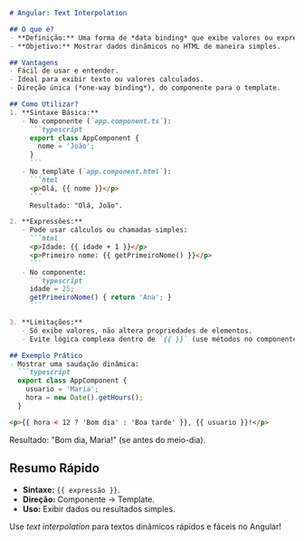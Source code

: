 

```markdown
# Angular: Text Interpolation

## O que é?
- **Definição:** Uma forma de *data binding* que exibe valores ou expressões do componente no template usando `{{ }}`.
- **Objetivo:** Mostrar dados dinâmicos no HTML de maneira simples.

## Vantagens
- Fácil de usar e entender.
- Ideal para exibir texto ou valores calculados.
- Direção única (*one-way binding*), do componente para o template.

## Como Utilizar?
1. **Sintaxe Básica:**
   - No componente (`app.component.ts`):
     ```typescript
     export class AppComponent {
       nome = 'João';
     }
     ```
   - No template (`app.component.html`):
     ```html
     <p>Olá, {{ nome }}</p>
     ```
     Resultado: "Olá, João".

2. **Expressões:**
   - Pode usar cálculos ou chamadas simples:
     ```html
     <p>Idade: {{ idade + 1 }}</p>
     <p>Primeiro nome: {{ getPrimeiroNome() }}</p>
     ```
   - No componente:
     ```typescript
     idade = 25;
     getPrimeiroNome() { return 'Ana'; }
     ```

3. **Limitações:**
   - Só exibe valores, não altera propriedades de elementos.
   - Evite lógica complexa dentro de `{{ }}` (use métodos no componente).

## Exemplo Prático
- Mostrar uma saudação dinâmica:
  ```typescript
  export class AppComponent {
    usuario = 'Maria';
    hora = new Date().getHours();
  }
  ```
  ```html
  <p>{{ hora < 12 ? 'Bom dia' : 'Boa tarde' }}, {{ usuario }}!</p>
  ```
  Resultado: "Bom dia, Maria!" (se antes do meio-dia).

## Resumo Rápido
- **Sintaxe:** `{{ expressão }}`.
- **Direção:** Componente → Template.
- **Uso:** Exibir dados ou resultados simples.

Use *text interpolation* para textos dinâmicos rápidos e fáceis no Angular!
```